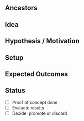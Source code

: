 <!-- 
  Template for new /experimental branches
  Optional sections may be omitted
-->

## Ancestors
<!-- e.g., `dev/server` or `epic/try-ml-approach-#310` -->

## Idea
<!-- What are we testing, trying, or exploring -->

## Hypothesis / Motivation
<!-- Why this experiment is being done -->

## Setup
<!-- How to run or evaluate it -->

## Expected Outcomes
<!-- What success would look like -->

## Status
- [ ] Proof of concept done
- [ ] Evaluate results
- [ ] Decide: promote or discard
